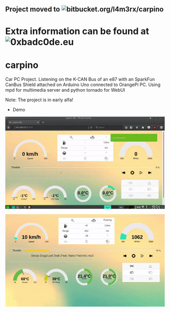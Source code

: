 ## Project moved to ![bitbucket.org/l4m3rx/carpino](https://bitbucket.org/l4m3rx/carpino) ##
# Extra information can be found at ![0xbadc0de.eu](https://0xbadc0de.eu/) #


# carpino

Car PC Project.
Listening on the K-CAN Bus of an e87 with an SparkFun CanBus Shield
attached on Arduino Uno connected to OrangePi PC.
Using mpd for multimedia server and python tornado for WebUI

Note: The project is in early alfa!


* Demo

![Starting the car](https://github.com/l4m3rx/carpino/blob/master/media/3.gif?raw=true)

![Driving around](https://github.com/l4m3rx/carpino/blob/master/media/4.gif?raw=true)
